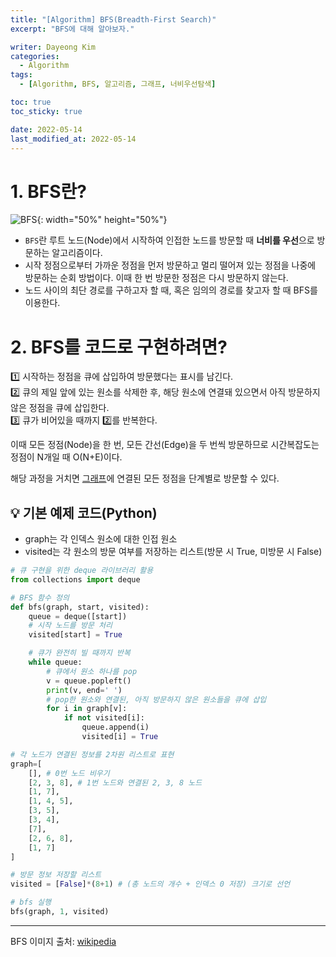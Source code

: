 ```yaml
---
title: "[Algorithm] BFS(Breadth-First Search)"
excerpt: "BFS에 대해 알아보자."

writer: Dayeong Kim
categories:
  - Algorithm
tags:
  - [Algorithm, BFS, 알고리즘, 그래프, 너비우선탐색]

toc: true
toc_sticky: true

date: 2022-05-14
last_modified_at: 2022-05-14
---
```


# 1. BFS란?

![BFS](https://upload.wikimedia.org/wikipedia/commons/5/5d/Breadth-First-Search-Algorithm.gif){: width="50%" height="50%"}

- `BFS`란 루트 노드(Node)에서 시작하여 인접한 노드를 방문할 때 **너비를 우선**으로 방문하는 알고리즘이다.
- 시작 정점으로부터 가까운 정점을 먼저 방문하고 멀리 떨어져 있는 정점을 나중에 방문하는 순회 방법이다. 이때 한 번 방문한 정점은 다시 방문하지 않는다.
- 노드 사이의 최단 경로를 구하고자 할 때, 혹은 임의의 경로를 찾고자 할 때 BFS를 이용한다.

# 2. BFS를 코드로 구현하려면?

1️⃣ 시작하는 정점을 큐에 삽입하여 방문했다는 표시를 남긴다.  
2️⃣ 큐의 제일 앞에 있는 원소를 삭제한 후, 해당 원소에 연결돼 있으면서 아직 방문하지 않은 정점을 큐에 삽입한다.  
3️⃣ 큐가 비어있을 때까지 2️⃣를 반복한다.

이때 모든 정점(Node)을 한 번, 모든 간선(Edge)을 두 번씩 방문하므로 시간복잡도는 정점이 N개일 때 O(N+E)이다.

해당 과정을 거치면 [그래프](https://day0522.github.io/posts/graph/)에 연결된 모든 정점을 단계별로 방문할 수 있다.

## 💡 기본 예제 코드(Python)

- graph는 각 인덱스 원소에 대한 인접 원소
- visited는 각 원소의 방문 여부를 저장하는 리스트(방문 시 True, 미방문 시 False)

```python
# 큐 구현을 위한 deque 라이브러리 활용
from collections import deque

# BFS 함수 정의
def bfs(graph, start, visited):
    queue = deque([start])
    # 시작 노드를 방문 처리
    visited[start] = True

    # 큐가 완전히 빌 때까지 반복
    while queue:
        # 큐에서 원소 하나를 pop
        v = queue.popleft()
        print(v, end=' ')
        # pop한 원소와 연결된, 아직 방문하지 않은 원소들을 큐에 삽입
        for i in graph[v]:
            if not visited[i]:
                queue.append(i)
                visited[i] = True

# 각 노드가 연결된 정보를 2차원 리스트로 표현
graph=[
    [], # 0번 노드 비우기
    [2, 3, 8], # 1번 노드와 연결된 2, 3, 8 노드
    [1, 7],
    [1, 4, 5],
    [3, 5],
    [3, 4],
    [7],
    [2, 6, 8],
    [1, 7]
]

# 방문 정보 저장할 리스트
visited = [False]*(8+1) # (총 노드의 개수 + 인덱스 0 저장) 크기로 선언

# bfs 실행
bfs(graph, 1, visited)
```

---

BFS 이미지 출처: [wikipedia](https://ko.wikipedia.org/wiki/%EB%84%88%EB%B9%84_%EC%9A%B0%EC%84%A0_%ED%83%90%EC%83%89)
